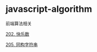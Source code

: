 # javascript-algorithm
前端算法相关

[202. 快乐数](https://github.com/zhl1232/javascript-algorithm/blob/master/solveProblems/202.md)

[205. 同构字符串](ht5tps://github.com/zhl1232/javascript-algorithm/blob/master/solveProblems/205.md)
